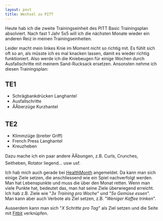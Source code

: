 ```yaml
---
layout: post
title: Wechsel zu PITT
---
```

Heute hab ich die zweite Trainingseinheit des PITT Basic Trainingsplan absolviert. Nach fast 1 Jahr 5x5 will ich die nächsten Monate wieder ein anderen Reiz in meinen Trainingseinheiten.

Leider macht mein linkes Knie im Moment nicht so richtig mit. Es fühlt sich oft so an, als müsste ich es mal knacken lassen, damit es wieder richtig funktioniert. Also werde ich die Kniebeugen für einige Wochen durch Ausfallschritte mit meinem Sand-Rucksack ersetzen. Ansonsten nehme ich diesen Trainingsplan:

TE1
---

  * Schrägbankdrücken Langhantel
  * Ausfallschritte
  * ÃÂberzüge Kurzhantel

TE2
---

  * Klimmzüge (breiter Griff)
  * French Press Langhantel
  * Kreuzheben

Dazu mache ich ein paar andere ÃÂbungen, z.B. Curls, Crunches, Seitheben, Rotator liegend... usw usf.

Ich hab mich auch gerade bei [HealthMonth][0] angemeldet. Da kann man sich einige Ziele setzen, die anschliessend wie ein Spiel nachverfolgt werden. Man hat Lebenspunkte und muss die über den Monat retten. Wenn man viele Punkte hat, bedeutet das, man hat seine Ziele überwiegend erreicht. Ich hab z.B. Ziele wie "*3x Training pro Woche*" und "*5x Gemüse essen*". Man kann aber auch Verbote als Ziel setzen, z.B. "*Weniger Kaffee trinken*".

Ausserdem kann man sich "*X Schritte pro Tag*" als Ziel setzen und die Seite mit [Fitbit][1] verknüpfen.

[0]: http://www.healthmonth.com/
[1]: http://www.fitbit.com/

